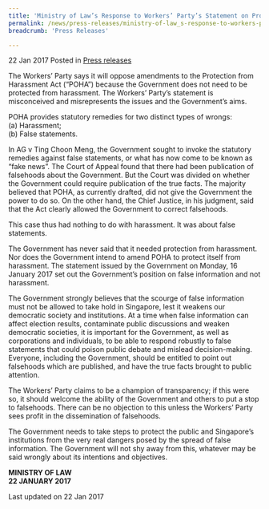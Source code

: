 ```yaml
---
title: 'Ministry of Law’s Response to Workers’ Party’s Statement on Protection from Harassment Act'
permalink: /news/press-releases/ministry-of-law_s-response-to-workers-partys-statement-on-protec/
breadcrumb: 'Press Releases'

---
```




22 Jan 2017 Posted in [Press releases](/news/press-releases)


The Workers’ Party says it will oppose amendments to the Protection from Harassment Act (“POHA”) because the Government does not need to be protected from harassment.  The Workers’ Party’s statement is misconceived and misrepresents the issues and the Government’s aims.  

POHA provides statutory remedies for two distinct types of wrongs:  
(a) Harassment;  
(b) False statements.

In AG v Ting Choon Meng, the Government sought to invoke the statutory remedies against false statements, or what has now come to be known as “fake news”.  The Court of Appeal found that there had been publication of falsehoods about the Government.  But the Court was divided on whether the Government could require publication of the true facts.  The majority believed that POHA, as currently drafted, did not give the Government the power to do so.  On the other hand, the Chief Justice, in his judgment, said that the Act clearly allowed the Government to correct falsehoods. 

This case thus had nothing to do with harassment.  It was about false statements.

The Government has never said that it needed protection from harassment.  Nor does the Government intend to amend POHA to protect itself from harassment.  The statement issued by the Government on Monday, 16 January 2017 set out the Government’s position on false information and not harassment. 

The Government strongly believes that the scourge of false information must not be allowed to take hold in Singapore, lest it weakens our democratic society and institutions.  At a time when false information can affect election results, contaminate public discussions and weaken democratic societies, it is important for the Government, as well as corporations and individuals, to be able to respond robustly to false statements that could poison public debate and mislead decision-making.  Everyone, including the Government, should be entitled to point out falsehoods which are published, and have the true facts brought to public attention.

The Workers’ Party claims to be a champion of transparency; if this were so, it should welcome the ability of the Government and others to put a stop to falsehoods.  There can be no objection to this unless the Workers’ Party sees profit in the dissemination of falsehoods.

The Government needs to take steps to protect the public and Singapore’s institutions from the very real dangers posed by the spread of false information.  The Government will not shy away from this, whatever may be said wrongly about its intentions and objectives.

**MINISTRY OF LAW**    
**22 JANUARY 2017**


<p class="right-side-updated">Last updated on 22 Jan 2017</p>

